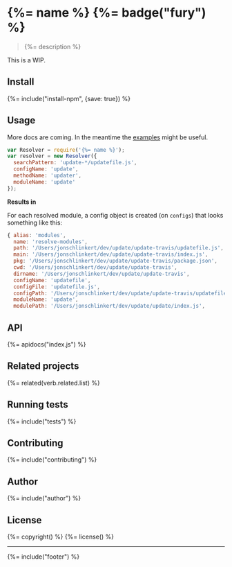 # {%= name %} {%= badge("fury") %}

> {%= description %}

This is a WIP.

## Install
{%= include("install-npm", {save: true}) %}

## Usage

More docs are coming. In the meantime the [examples](./examples) might be useful.

```js
var Resolver = require('{%= name %}');
var resolver = new Resolver({
  searchPattern: 'update-*/updatefile.js',
  configName: 'update',
  methodName: 'updater',
  moduleName: 'update'
});
```

**Results in**

For each resolved module, a config object is created (on `configs`) that looks something like this:

```js
{ alias: 'modules',
  name: 'resolve-modules',
  path: '/Users/jonschlinkert/dev/update/update-travis/updatefile.js',
  main: '/Users/jonschlinkert/dev/update/update-travis/index.js',
  pkg: '/Users/jonschlinkert/dev/update/update-travis/package.json',
  cwd: '/Users/jonschlinkert/dev/update/update-travis',
  dirname: '/Users/jonschlinkert/dev/update/update-travis',
  configName: 'updatefile',
  configFile: 'updatefile.js',
  configPath: '/Users/jonschlinkert/dev/update/update-travis/updatefile.js',
  moduleName: 'update',
  modulePath: '/Users/jonschlinkert/dev/update/update/index.js',
```

## API
{%= apidocs("index.js") %}

## Related projects
{%= related(verb.related.list) %}  

## Running tests
{%= include("tests") %}

## Contributing
{%= include("contributing") %}

## Author
{%= include("author") %}

## License
{%= copyright() %}
{%= license() %}

***

{%= include("footer") %}
